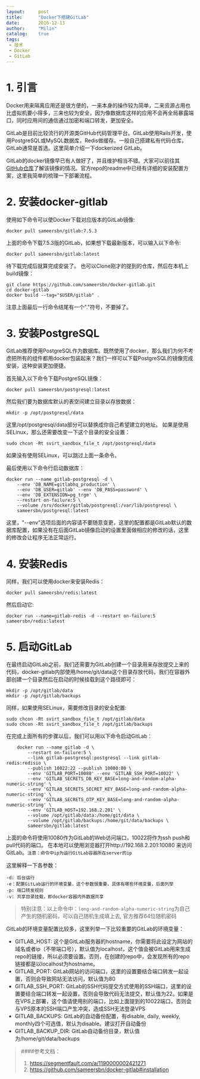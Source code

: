 ```yaml
---
layout:     post
title:      "Docker下搭建GitLab"
date:       2016-12-13
author:     "Milin"
catalog:    true
tags:
 - 技术
 - Docker
 - GitLab
---
```


# 1. 引言

Docker用来隔离应用还是很方便的，一来本身的操作较为简单，二来资源占用也比虚拟机要小得多，三来也较为安全，因为像数据库这样的应用不会再全局暴露端口，同时应用间的通信通过加密和端口转发，更加安全。

GitLab是目前比较流行的开源类GitHub代码管理平台。GitLab使用Rails开发，使用PostgreSQL或MySQL数据库，Redis做缓存。一般自己搭建私有代码仓库，GitLab通常是首选。这里简单介绍一下dockerized GitLab。

GitLab的docker镜像早已有人做好了，并且维护相当不错。大家可以前往其[GitHub仓库](https://github.com/sameersbn/docker-gitlab)了解该镜像的情况。官方repo的readme中已经有详细的安装配置方案，这里我简单的梳理一下部署流程。

# 2. 安装docker-gitlab
使用如下命令可以使Docker下载对应版本的GitLab镜像:

    docker pull sameersbn/gitlab:7.5.3

上面的命令下载7.5.3版的GitLab，如果想下载最新版本，可以输入以下命令:

    docker pull sameersbn/gitlab:latest

待下载完成后就算完成安装了。
也可以Clone刚才的提到的仓库，然后在本机上build镜像：

    git clone https://github.com/sameersbn/docker-gitlab.git
    cd docker-gitlab
    docker build --tag="$USER/gitlab" .

注意上面最后一行命令结尾有一个"."符号，不要掉了。

# 3. 安装PostgreSQL
GitLab推荐使用PostgreSQL作为数据库。既然使用了docker，那么我们为何不考虑把所有的组件都用docker包装起来？我们一样可以下载PostgreSQL的镜像完成安装，这种安装更加便捷。

首先输入以下命令下载PostgreSQL镜像：

    docker pull sameersbn/postgresql:latest

然后我们要为数据库默认的表空间建立目录以存放数据：

    mkdir -p /opt/postgresql/data

这里/opt/postgresql/data部分可以替换成你自己希望建立的地址。
如果是使用SELinux，那么还需要改变一下这个目录的安全设置：

    sudo chcon -Rt svirt_sandbox_file_t /opt/postgresql/data

如果没有使用SELinux，可以跳过上面一条命令。

最后使用以下命令行启动数据库：

    docker run --name gitlab-postgresql -d \
        --env 'DB_NAME=gitlabhq_production' \
        --env 'DB_USER=gitlab' --env 'DB_PASS=password' \
        --env 'DB_EXTENSION=pg_trgm' \
        --restart on-failure:5 \
        --volume /srv/docker/gitlab/postgresql:/var/lib/postgresql \
        sameersbn/postgresql:latest

这里，"--env"选项后面的内容请不要随意变更，这里的配置都是GitLab默认的数据库配置，如果没有在后面GitLab镜像启动的设置里面做相应的修改的话，这里的修改会让程序无法正常运行。

# 4. 安装Redis
同样，我们可以使用docker来安装Redis：

    docker pull sameersbn/redis:latest

然后启动它:

    docker run --name=gitlab-redis -d --restart on-failure:5 sameersbn/redis:latest

# 5. 启动GitLab
在最终启动GitLab之前，我们还需要为GitLab创建一个目录用来存放提交上来的代码，docker-gitlab内部使用/home/git/data这个目录存放代码，我们在容器外部创建一个目录然后在启动的时候挂载到这个路径即可：

    mkdir -p /opt/gitlab/data
    mkdir -p /opt/gitlab/backups

同样，如果使用SELinux，需要修改目录的安全配置:

    sudo chcon -Rt svirt_sandbox_file_t /opt/gitlab/data
    sudo chcon -Rt svirt_sandbox_file_t /opt/gitlab/backups

在完成上面所有的步骤以后，我们可以用以下命令启动GitLab：

        docker run --name gitlab -d \
            --restart on-failure:5 \
            --link gitlab-postgresql:postgresql --link gitlab-redis:redisio \
            --publish 10022:22 --publish 10080:80 \
            --env 'GITLAB_PORT=10080' --env 'GITLAB_SSH_PORT=10022' \
            --env 'GITLAB_SECRETS_DB_KEY_BASE=long-and-random-alpha-numeric-string' \
            --env 'GITLAB_SECRETS_SECRET_KEY_BASE=long-and-random-alpha-numeric-string' \
            --env 'GITLAB_SECRETS_OTP_KEY_BASE=long-and-random-alpha-numeric-string' \
            --env 'GITLAB_HOST=192.168.2.201' \
            --volume /opt/gitlab/data:/home/git/data \
            --volume /opt/gitlab/backups:/home/git/data/backups \
            sameersbn/gitlab:latest

上面的命令将使用10080作为GitLab的Web访问端口，10022将作为ssh push和pull代码的端口。
在本地可以使用浏览器打开http://192.168.2.201:10080 来访问GitLab。`注意：命令中ip为运行GitLab容器所在server的ip`

这里解释一下各参数：

    -d: 后台运行
    -e：配置GitLab运行的环境变量，这个参数很重要，具体有哪些环境变量，后面列举
    -p: 端口转发规则
    -v: 共享目录挂载，即docker容器内外数据共享

>特别注意：以上命令中：`long-and-random-alpha-numeric-string`为自己产生的随机密码，可以自己随机生成填上去, 官方推荐64位随机密码

GitLab的环境变量配置比较多，这里列举一下比较重要的GitLab的环境变量：

* GITLAB_HOST: 这个是GitLab服务器的hostname，你需要将此设定为网站的域名或者ip（不带端口号），默认值为localhost，这个值会被GitLab用来生成repo的链接，所以必须要设置。否则，在创建的repo中，会发现所有的repo链接都是以localhost为hostname。
* GITLAB_PORT: GitLab网站的访问端口，这里的设置要结合端口转发一起设置，否则会导致网站无法访问，默认值为80
* GITLAB_SSH_PORT: GitLab的SSH代码提交方式使用的SSH端口，这里的设置要结合端口转发一起设置，否则会导致代码无法提交，默认值为22。如果是在VPS上部署，这个值请使用别的端口，比如上面提到的10022端口，否则会与VPS原本的SSH端口产生冲突，造成SSH无法登录VPS
* GITLAB_BACKUPS: GitLab的自动备份配置，有disable, daily, weekly, monthly四个可选值，默认为disable。建议打开自动备份
* GITLAB_BACKUP_DIR: GitLab自动备份目录，默认值为/home/git/data/backups

>####参考文档：
> 1. https://segmentfault.com/a/1190000002421271
> 2. https://github.com/sameersbn/docker-gitlab#installation